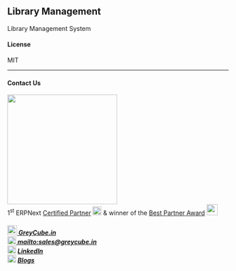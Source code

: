 ## Library Management

Library Management System

#### License

MIT

<hr>

#### Contact Us  

<img src="https://greycube.in/files/greycube_logo09eade.jpg" width="250" height="auto"> <br>
1<sup>st</sup> ERPNext [Certified Partner](https://frappe.io/api/method/frappe.utils.print_format.download_pdf?doctype=Certification&name=PARTCRTF00002&format=Partner%20Certificate&no_letterhead=0&letterhead=Blank&settings=%7B%7D&_lang=en#toolbar=0)
<img src="https://greycube.in/files/certificate.svg" width="20" height="20">
& winner of the [Best Partner Award](https://frappe.io/partners/india/greycube-technologies) <img src="https://github.com/Sakshi-Greycube/library_management/assets/155966160/df8319b5-a40e-4156-a9ae-9b1d64b32f48" width="25" height="25"><br>
<h5><img src="https://greycube.in/files/link.svg" width="22" height="22"><a href="https://greycube.in"> GreyCube.in</a><br>
<img src="https://greycube.in/files/8665305_envelope_email_icon.svg" width="20" height="18"><a href="hsales@greycube.in"> mailto:sales@greycube.in</a><br>
<img src="https://greycube.in/files/linkedin1.svg" width="20" height="18"> <a href="https://www.linkedin.com/company/greycube-technologies">LinkedIn</a><br>
<img src="https://greycube.in/files/blog.svg" width="20" height="18"> <a href="https://greycube.in/blog">Blogs</a></h5>



